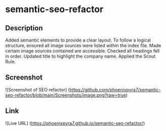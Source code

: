 # semantic-seo-refactor

## Description

Added semantic elements to provide a clear layout. To follow a logical structure, ensured all image sources were listed within the index file. Made certain image sources contained are accessible. Checked all headings fell in order. Updated title to highlight the company name. Applied the Scout Rule.

## Screenshot

![Screenshot of SEO refactor] (https://github.com/phoenixpyra7/semantic-seo-refactor/blob/main/Screenshots/image.png?raw=true)



## Link 

![Live URL] (https://phoenixpyra7.github.io/semantic-seo-refactor/)
